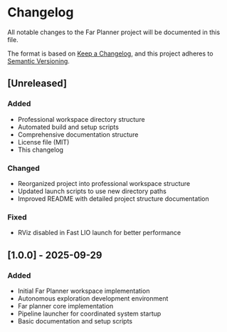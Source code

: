 # Changelog

All notable changes to the Far Planner project will be documented in this file.

The format is based on [Keep a Changelog](https://keepachangelog.com/en/1.0.0/),
and this project adheres to [Semantic Versioning](https://semver.org/spec/v2.0.0.html).

## [Unreleased]

### Added
- Professional workspace directory structure
- Automated build and setup scripts
- Comprehensive documentation structure
- License file (MIT)
- This changelog

### Changed
- Reorganized project into professional workspace structure
- Updated launch scripts to use new directory paths
- Improved README with detailed project structure documentation

### Fixed
- RViz disabled in Fast LIO launch for better performance

## [1.0.0] - 2025-09-29

### Added
- Initial Far Planner workspace implementation
- Autonomous exploration development environment
- Far planner core implementation
- Pipeline launcher for coordinated system startup
- Basic documentation and setup scripts
